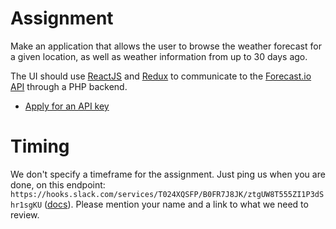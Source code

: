# Assignment

Make an application that allows the user to browse the weather forecast for a given location, as well as weather information from up to 30 days ago.

The UI should use [ReactJS](https://facebook.github.io/react/) and [Redux](http://redux.js.org/) to communicate to the [Forecast.io API](https://developer.forecast.io/docs/v2) through a PHP backend.

- [Apply for an API key](https://developer.forecast.io/register)


# Timing

We don't specify a timeframe for the assignment. Just ping us when you are done, on this endpoint: `https://hooks.slack.com/services/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` ([docs](https://api.slack.com/incoming-webhooks)). Please mention your name and a link to what we need to review.
